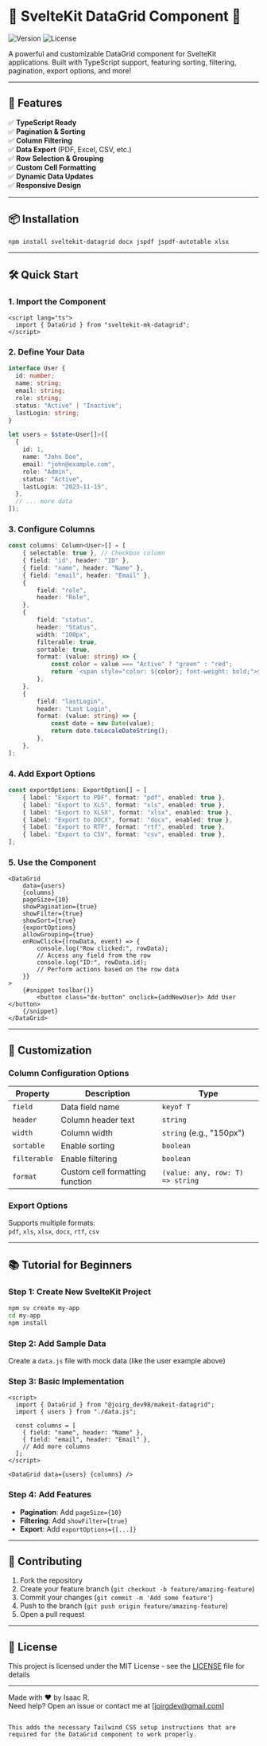 # 🚀 SvelteKit DataGrid Component 🚀

![Version](https://img.shields.io/badge/version-1.0.0-blue)
![License](https://img.shields.io/badge/license-MIT-green)

A powerful and customizable DataGrid component for SvelteKit applications. Built with TypeScript support, featuring sorting, filtering, pagination, export options, and more!

---

## 🌟 Features

✅ **TypeScript Ready**  
✅ **Pagination & Sorting**  
✅ **Column Filtering**  
✅ **Data Export** (PDF, Excel, CSV, etc.)  
✅ **Row Selection & Grouping**  
✅ **Custom Cell Formatting**  
✅ **Dynamic Data Updates**  
✅ **Responsive Design**  

---

## 📦 Installation

```bash
npm install sveltekit-datagrid docx jspdf jspdf-autotable xlsx 
```

---

## 🛠️ Quick Start

### 1. Import the Component

```svelte
<script lang="ts">
  import { DataGrid } from "sveltekit-mk-datagrid";
</script>
```

### 2. Define Your Data

```typescript
interface User {
  id: number;
  name: string;
  email: string;
  role: string;
  status: "Active" | "Inactive";
  lastLogin: string;
}

let users = $state<User[]>([
  {
    id: 1,
    name: "John Doe",
    email: "john@example.com",
    role: "Admin",
    status: "Active",
    lastLogin: "2023-11-15",
  },
  // ... more data
]);
```

### 3. Configure Columns

```typescript
const columns: Column<User>[] = [
    { selectable: true }, // Checkbox column
    { field: "id", header: "ID" },
    { field: "name", header: "Name" },
    { field: "email", header: "Email" },
    {
        field: "role",
        header: "Role",
    },
    {
        field: "status",
        header: "Status",
        width: "100px",
        filterable: true,
        sortable: true,
        format: (value: string) => {
            const color = value === "Active" ? "green" : "red";
            return `<span style="color: ${color}; font-weight: bold;">${value}</span>`;
        },
    },
    {
        field: "lastLogin",
        header: "Last Login",
        format: (value: string) => {
            const date = new Date(value);
            return date.toLocaleDateString();
        },
    },
];
```

### 4. Add Export Options

```typescript
const exportOptions: ExportOption[] = [
    { label: "Export to PDF", format: "pdf", enabled: true },
    { label: "Export to XLS", format: "xls", enabled: true },
    { label: "Export to XLSX", format: "xlsx", enabled: true },
    { label: "Export to DOCX", format: "docx", enabled: true },
    { label: "Export to RTF", format: "rtf", enabled: true },
    { label: "Export to CSV", format: "csv", enabled: true },
];
```

### 5. Use the Component

```svelte
<DataGrid
    data={users}
    {columns}
    pageSize={10}
    showPagination={true}
    showFilter={true}
    showSort={true}
    {exportOptions}
    allowGrouping={true}
    onRowClick={(rowData, event) => {
        console.log("Row clicked:", rowData);
        // Access any field from the row
        console.log("ID:", rowData.id);
        // Perform actions based on the row data
    }}
>
    {#snippet toolbar()}
        <button class="dx-button" onclick={addNewUser}> Add User </button>
    {/snippet}
</DataGrid>
```

---

## 🎨 Customization

### Column Configuration Options

| Property      | Description                          | Type                          |
|---------------|--------------------------------------|-------------------------------|
| `field`       | Data field name                      | `keyof T`                     |
| `header`      | Column header text                   | `string`                      |
| `width`       | Column width                         | `string` (e.g., "150px")      |
| `sortable`    | Enable sorting                       | `boolean`                     |
| `filterable`  | Enable filtering                     | `boolean`                     |
| `format`      | Custom cell formatting function      | `(value: any, row: T) => string` |

### Export Options

Supports multiple formats:  
`pdf`, `xls`, `xlsx`, `docx`, `rtf`, `csv`

---

## 📚 Tutorial for Beginners

### Step 1: Create New SvelteKit Project
```bash
npm sv create my-app
cd my-app
npm install
```

### Step 2: Add Sample Data
Create a `data.js` file with mock data (like the user example above)

### Step 3: Basic Implementation
```svelte
<script>
  import { DataGrid } from "@joirg_dev98/makeit-datagrid";
  import { users } from "./data.js";
  
  const columns = [
    { field: "name", header: "Name" },
    { field: "email", header: "Email" },
    // Add more columns
  ];
</script>

<DataGrid data={users} {columns} />
```

### Step 4: Add Features
- **Pagination**: Add `pageSize={10}`
- **Filtering**: Add `showFilter={true}`
- **Export**: Add `exportOptions={[...]}`

---

## 🤝 Contributing

1. Fork the repository
2. Create your feature branch (`git checkout -b feature/amazing-feature`)
3. Commit your changes (`git commit -m 'Add some feature'`)
4. Push to the branch (`git push origin feature/amazing-feature`)
5. Open a pull request

---

## 📄 License

This project is licensed under the MIT License - see the [LICENSE](LICENSE) file for details

---

Made with ❤️ by Isaac R.  
Need help? Open an issue or contact me at [joirgdev@gmail.com]
``` 

This adds the necessary Tailwind CSS setup instructions that are required for the DataGrid component to work properly.
